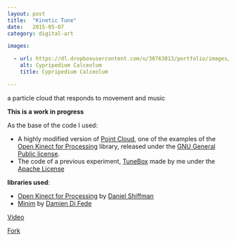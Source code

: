 ```yaml
---
layout: post
title:  "Kinetic Tune"
date:   2015-05-07
category: digital-art

images:

  - url: https://dl.dropboxusercontent.com/u/30763013/portfolio/images/digital%20art/KineticTune/screenshot-1.png
    alt: Cypripedium Calceolum
    title: Cypripedium Calceolum

---
```

a particle cloud that responds to movement and music

__This is a work in progress__

As the base of the code I used:
* A highly modified version of [Point Cloud](https://github.com/shiffman/OpenKinect-for-Processing/blob/6488ac4008d6a0234c93ccd5243e4de1427558cb/build_openKinect2/openKinectv2/src/examples/PointCloud.java), one of the examples of the [Open Kinect for Processing](http://shiffman.net/p5/kinect/) library, released under the [GNU General Public license](http://www.gnu.org/licenses/gpl-3.0.en.html).
* The code of a previous experiment, [TuneBox](https://github.com/alejandrogarciasalas/TuneBox) made by me under the [Apache License](http://www.apache.org/licenses/LICENSE-2.0)

__libraries used__:
* [Open Kinect for Processing](http://shiffman.net/p5/kinect/) by [Daniel Shiffman](http://shiffman.net/p5/kinect/)  
* [Minim](http://code.compartmental.net/tools/minim/) by [Damien Di Fede](http://code.compartmental.net/about/)  

[Video](https://vimeo.com/134586759)
<br>
<!-- Place this tag where you want the button to render. -->
<a class="github-button" href="https://github.com/alejandrogarciasalas/kineticTune" data-icon="octicon-repo-forked" data-style="mega" aria-label="Fork alejandrogarciasalas/kineticTune on GitHub">Fork</a>